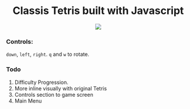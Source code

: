 <div align="center"><h1>Classis Tetris built with Javascript</h1></div>
<div align="center"><img src="http://i.imgur.com/hQDUUv9.jpg"></div>

### Controls: 
`down`, `left`, `right`. `q` and `w` to rotate.

### Todo 
1. Difficulty Progression.
2. More inline visually with original Tetris
3. Controls section to game screen
4. Main Menu